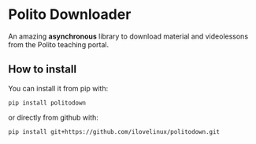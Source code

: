# Polito Downloader

An amazing **asynchronous** library to download material and videolessons from the Polito teaching portal.

## How to install

You can install it from pip with:

    pip install politodown
  
or directly from github with:

    pip install git+https://github.com/ilovelinux/politodown.git
    
  
